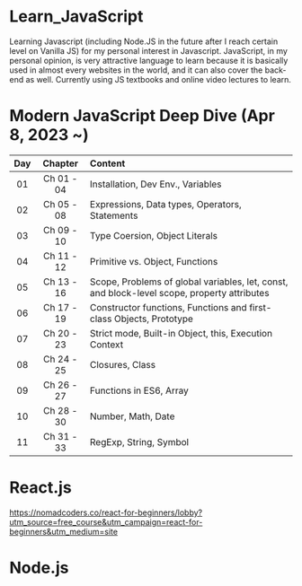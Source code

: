 # Learn_JavaScript

Learning Javascript (including Node.JS in the future after I reach certain level on Vanilla JS) for my personal interest in Javascript.
JavaScript, in my personal opinion, is very attractive language to learn because it is basically used in almost every websites in the world, and it can also cover the back-end as well. 
Currently using JS textbooks and online video lectures to learn.

# Modern JavaScript Deep Dive (Apr 8, 2023 ~)

| Day      | Chapter | Content     |
| :---:        |    :----:   |         :--- |
| 01      | Ch 01 - 04       | Installation, Dev Env., Variables   |
| 02      | Ch 05 - 08       | Expressions, Data types, Operators, Statements   |
| 03      | Ch 09 - 10       | Type Coersion, Object Literals |
| 04      | Ch 11 - 12       | Primitive vs. Object, Functions |
| 05      | Ch 13 - 16       | Scope, Problems of global variables, let, const, and block-level scope, property attributes |
| 06      | Ch 17 - 19       | Constructor functions, Functions and first-class Objects, Prototype |
| 07      | Ch 20 - 23       | Strict mode, Built-in Object, this, Execution Context |
| 08      | Ch 24 - 25       | Closures, Class  |
| 09      | Ch 26 - 27       | Functions in ES6, Array |
| 10      | Ch 28 - 30       | Number, Math, Date |
| 11      | Ch 31 - 33       | RegExp, String, Symbol |

# React.js
https://nomadcoders.co/react-for-beginners/lobby?utm_source=free_course&utm_campaign=react-for-beginners&utm_medium=site

# Node.js
